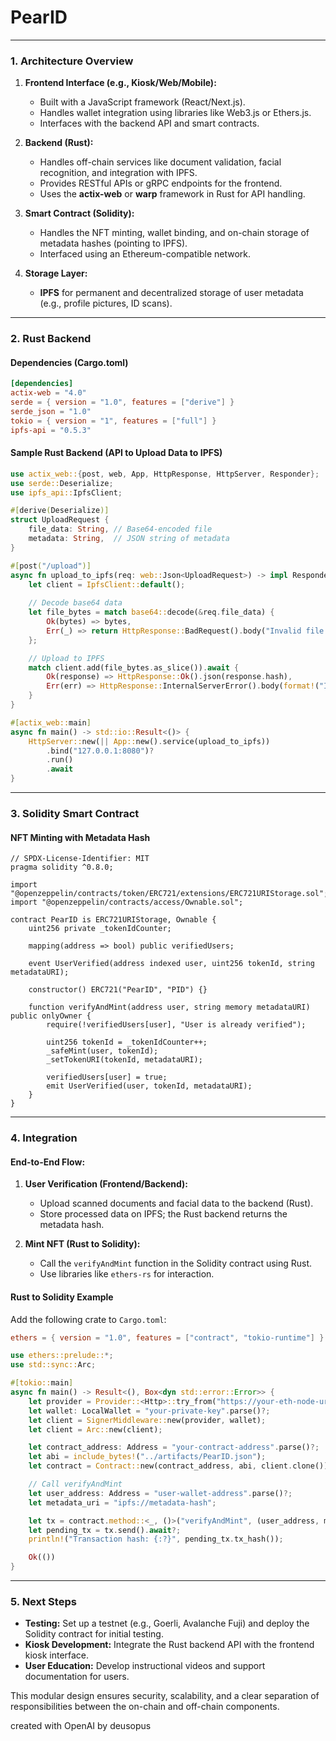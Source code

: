 # PearID
---

### **1. Architecture Overview**

1. **Frontend Interface (e.g., Kiosk/Web/Mobile):**
   - Built with a JavaScript framework (React/Next.js).
   - Handles wallet integration using libraries like Web3.js or Ethers.js.
   - Interfaces with the backend API and smart contracts.

2. **Backend (Rust):**
   - Handles off-chain services like document validation, facial recognition, and integration with IPFS.
   - Provides RESTful APIs or gRPC endpoints for the frontend.
   - Uses the **actix-web** or **warp** framework in Rust for API handling.

3. **Smart Contract (Solidity):**
   - Handles the NFT minting, wallet binding, and on-chain storage of metadata hashes (pointing to IPFS).
   - Interfaced using an Ethereum-compatible network.

4. **Storage Layer:**
   - **IPFS** for permanent and decentralized storage of user metadata (e.g., profile pictures, ID scans).

---

### **2. Rust Backend**

#### Dependencies (Cargo.toml)
```toml
[dependencies]
actix-web = "4.0"
serde = { version = "1.0", features = ["derive"] }
serde_json = "1.0"
tokio = { version = "1", features = ["full"] }
ipfs-api = "0.5.3"
```

#### Sample Rust Backend (API to Upload Data to IPFS)
```rust
use actix_web::{post, web, App, HttpResponse, HttpServer, Responder};
use serde::Deserialize;
use ipfs_api::IpfsClient;

#[derive(Deserialize)]
struct UploadRequest {
    file_data: String, // Base64-encoded file
    metadata: String,  // JSON string of metadata
}

#[post("/upload")]
async fn upload_to_ipfs(req: web::Json<UploadRequest>) -> impl Responder {
    let client = IpfsClient::default();
    
    // Decode base64 data
    let file_bytes = match base64::decode(&req.file_data) {
        Ok(bytes) => bytes,
        Err(_) => return HttpResponse::BadRequest().body("Invalid file data"),
    };

    // Upload to IPFS
    match client.add(file_bytes.as_slice()).await {
        Ok(response) => HttpResponse::Ok().json(response.hash),
        Err(err) => HttpResponse::InternalServerError().body(format!("IPFS error: {:?}", err)),
    }
}

#[actix_web::main]
async fn main() -> std::io::Result<()> {
    HttpServer::new(|| App::new().service(upload_to_ipfs))
        .bind("127.0.0.1:8080")?
        .run()
        .await
}
```

---

### **3. Solidity Smart Contract**

#### NFT Minting with Metadata Hash
```solidity
// SPDX-License-Identifier: MIT
pragma solidity ^0.8.0;

import "@openzeppelin/contracts/token/ERC721/extensions/ERC721URIStorage.sol";
import "@openzeppelin/contracts/access/Ownable.sol";

contract PearID is ERC721URIStorage, Ownable {
    uint256 private _tokenIdCounter;

    mapping(address => bool) public verifiedUsers;

    event UserVerified(address indexed user, uint256 tokenId, string metadataURI);

    constructor() ERC721("PearID", "PID") {}

    function verifyAndMint(address user, string memory metadataURI) public onlyOwner {
        require(!verifiedUsers[user], "User is already verified");

        uint256 tokenId = _tokenIdCounter++;
        _safeMint(user, tokenId);
        _setTokenURI(tokenId, metadataURI);

        verifiedUsers[user] = true;
        emit UserVerified(user, tokenId, metadataURI);
    }
}
```

---

### **4. Integration**

#### End-to-End Flow:
1. **User Verification (Frontend/Backend):**
   - Upload scanned documents and facial data to the backend (Rust).
   - Store processed data on IPFS; the Rust backend returns the metadata hash.

2. **Mint NFT (Rust to Solidity):**
   - Call the `verifyAndMint` function in the Solidity contract using Rust.
   - Use libraries like `ethers-rs` for interaction.

#### Rust to Solidity Example
Add the following crate to `Cargo.toml`:
```toml
ethers = { version = "1.0", features = ["contract", "tokio-runtime"] }
```

```rust
use ethers::prelude::*;
use std::sync::Arc;

#[tokio::main]
async fn main() -> Result<(), Box<dyn std::error::Error>> {
    let provider = Provider::<Http>::try_from("https://your-eth-node-url")?;
    let wallet: LocalWallet = "your-private-key".parse()?;
    let client = SignerMiddleware::new(provider, wallet);
    let client = Arc::new(client);

    let contract_address: Address = "your-contract-address".parse()?;
    let abi = include_bytes!("../artifacts/PearID.json");
    let contract = Contract::new(contract_address, abi, client.clone());

    // Call verifyAndMint
    let user_address: Address = "user-wallet-address".parse()?;
    let metadata_uri = "ipfs://metadata-hash";

    let tx = contract.method::<_, ()>("verifyAndMint", (user_address, metadata_uri))?;
    let pending_tx = tx.send().await?;
    println!("Transaction hash: {:?}", pending_tx.tx_hash());

    Ok(())
}
```

---

### **5. Next Steps**
- **Testing:** Set up a testnet (e.g., Goerli, Avalanche Fuji) and deploy the Solidity contract for initial testing.
- **Kiosk Development:** Integrate the Rust backend API with the frontend kiosk interface.
- **User Education:** Develop instructional videos and support documentation for users.

This modular design ensures security, scalability, and a clear separation of responsibilities between the on-chain and off-chain components.

created with OpenAI by deusopus

